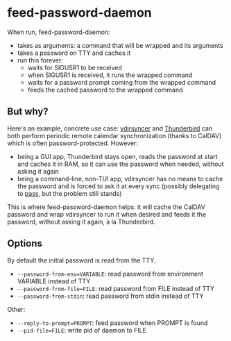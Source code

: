 # feed-password-daemon

When run, feed-password-daemon:
- takes as arguments: a command that will be wrapped and its arguments
- takes a password on TTY and caches it
- run this forever:
    - waits for SIGUSR1 to be received
    - when SIGUSR1 is received, it runs the wrapped command
    - waits for a password prompt coming from the wrapped command
    - feeds the cached password to the wrapped command

## But why?

Here's an example, concrete use case:
[vdirsyncer](https://vdirsyncer.pimutils.org/en/stable/index.html) and [Thunderbird](https://www.thunderbird.net) can both perform periodic remote calendar synchronization (thanks to CalDAV) which is often password-protected.
However:
- being a GUI app, Thunderbird stays open, reads the password at start and caches it in RAM, so it can use the password when needed, without asking it again
- being a command-line, non-TUI app, vdirsyncer has no means to cache the password and is forced to ask it at every sync (possibly delegating to [pass](https://www.passwordstore.org), but the problem still stands)

This is where feed-password-daemon helps: it will cache the CalDAV password and wrap vdirsyncer to run it when desired and feeds it the password, without asking it again, à la Thunderbird.

## Options

By default the initial password is read from the TTY.

- `--password-from-env=VARIABLE`: read password from environment VARIABLE instead of TTY
- `--password-from-file=FILE`: read password from FILE instead of TTY
- `--password-from-stdin`: read password from stdin instead of TTY

Other:

- `--reply-to-prompt=PROMPT`: feed password when PROMPT is found
- `--pid-file=FILE`: write pid of daemon to FILE
